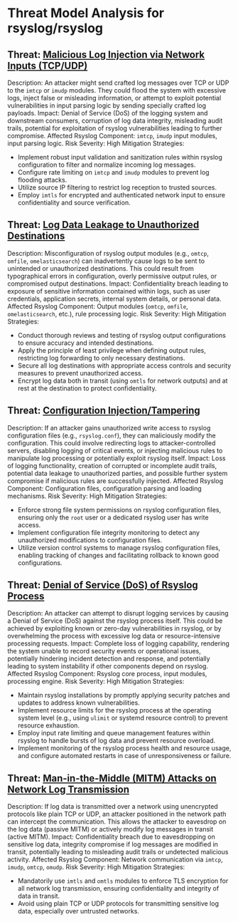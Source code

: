 # Threat Model Analysis for rsyslog/rsyslog

## Threat: [Malicious Log Injection via Network Inputs (TCP/UDP)](./threats/malicious_log_injection_via_network_inputs__tcpudp_.md)

Description: An attacker might send crafted log messages over TCP or UDP to the `imtcp` or `imudp` modules. They could flood the system with excessive logs, inject false or misleading information, or attempt to exploit potential vulnerabilities in input parsing logic by sending specially crafted log payloads.
Impact: Denial of Service (DoS) of the logging system and downstream consumers, corruption of log data integrity, misleading audit trails, potential for exploitation of rsyslog vulnerabilities leading to further compromise.
Affected Rsyslog Component: `imtcp`, `imudp` input modules, input parsing logic.
Risk Severity: High
Mitigation Strategies:
- Implement robust input validation and sanitization rules within rsyslog configuration to filter and normalize incoming log messages.
- Configure rate limiting on `imtcp` and `imudp` modules to prevent log flooding attacks.
- Utilize source IP filtering to restrict log reception to trusted sources.
- Employ `imtls` for encrypted and authenticated network input to ensure confidentiality and source verification.

## Threat: [Log Data Leakage to Unauthorized Destinations](./threats/log_data_leakage_to_unauthorized_destinations.md)

Description: Misconfiguration of rsyslog output modules (e.g., `omtcp`, `omfile`, `omelasticsearch`) can inadvertently cause logs to be sent to unintended or unauthorized destinations. This could result from typographical errors in configuration, overly permissive output rules, or compromised output destinations.
Impact: Confidentiality breach leading to exposure of sensitive information contained within logs, such as user credentials, application secrets, internal system details, or personal data.
Affected Rsyslog Component: Output modules (`omtcp`, `omfile`, `omelasticsearch`, etc.), rule processing logic.
Risk Severity: High
Mitigation Strategies:
- Conduct thorough reviews and testing of rsyslog output configurations to ensure accuracy and intended destinations.
- Apply the principle of least privilege when defining output rules, restricting log forwarding to only necessary destinations.
- Secure all log destinations with appropriate access controls and security measures to prevent unauthorized access.
- Encrypt log data both in transit (using `omtls` for network outputs) and at rest at the destination to protect confidentiality.

## Threat: [Configuration Injection/Tampering](./threats/configuration_injectiontampering.md)

Description: If an attacker gains unauthorized write access to rsyslog configuration files (e.g., `rsyslog.conf`), they can maliciously modify the configuration. This could involve redirecting logs to attacker-controlled servers, disabling logging of critical events, or injecting malicious rules to manipulate log processing or potentially exploit rsyslog itself.
Impact: Loss of logging functionality, creation of corrupted or incomplete audit trails, potential data leakage to unauthorized parties, and possible further system compromise if malicious rules are successfully injected.
Affected Rsyslog Component: Configuration files, configuration parsing and loading mechanisms.
Risk Severity: High
Mitigation Strategies:
- Enforce strong file system permissions on rsyslog configuration files, ensuring only the `root` user or a dedicated rsyslog user has write access.
- Implement configuration file integrity monitoring to detect any unauthorized modifications to configuration files.
- Utilize version control systems to manage rsyslog configuration files, enabling tracking of changes and facilitating rollback to known good configurations.

## Threat: [Denial of Service (DoS) of Rsyslog Process](./threats/denial_of_service__dos__of_rsyslog_process.md)

Description: An attacker can attempt to disrupt logging services by causing a Denial of Service (DoS) against the rsyslog process itself. This could be achieved by exploiting known or zero-day vulnerabilities in rsyslog, or by overwhelming the process with excessive log data or resource-intensive processing requests.
Impact: Complete loss of logging capability, rendering the system unable to record security events or operational issues, potentially hindering incident detection and response, and potentially leading to system instability if other components depend on rsyslog.
Affected Rsyslog Component: Rsyslog core process, input modules, processing engine.
Risk Severity: High
Mitigation Strategies:
- Maintain rsyslog installations by promptly applying security patches and updates to address known vulnerabilities.
- Implement resource limits for the rsyslog process at the operating system level (e.g., using `ulimit` or systemd resource control) to prevent resource exhaustion.
- Employ input rate limiting and queue management features within rsyslog to handle bursts of log data and prevent resource overload.
- Implement monitoring of the rsyslog process health and resource usage, and configure automated restarts in case of unresponsiveness or failure.

## Threat: [Man-in-the-Middle (MITM) Attacks on Network Log Transmission](./threats/man-in-the-middle__mitm__attacks_on_network_log_transmission.md)

Description: If log data is transmitted over a network using unencrypted protocols like plain TCP or UDP, an attacker positioned in the network path can intercept the communication. This allows the attacker to eavesdrop on the log data (passive MITM) or actively modify log messages in transit (active MITM).
Impact: Confidentiality breach due to eavesdropping on sensitive log data, integrity compromise if log messages are modified in transit, potentially leading to misleading audit trails or undetected malicious activity.
Affected Rsyslog Component: Network communication via `imtcp`, `imudp`, `omtcp`, `omudp`.
Risk Severity: High
Mitigation Strategies:
- Mandatorily use `imtls` and `omtls` modules to enforce TLS encryption for all network log transmission, ensuring confidentiality and integrity of data in transit.
- Avoid using plain TCP or UDP protocols for transmitting sensitive log data, especially over untrusted networks.

